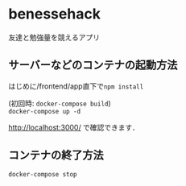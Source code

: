 # benessehack

友達と勉強量を競えるアプリ

## サーバーなどのコンテナの起動方法
はじめに/frontend/app直下で`npm install`

(初回時: `docker-compose build`)  
```docker-compose up -d```

[http://localhost:3000/](http://localhost:3000/) で確認できます．

## コンテナの終了方法
```docker-compose stop``` 
